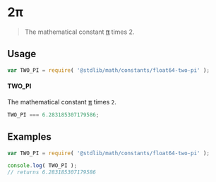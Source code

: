 2π
===

> The mathematical constant [π][pi] times 2.

<!-- <usage> -->
## Usage

``` javascript
var TWO_PI = require( '@stdlib/math/constants/float64-two-pi' );
```

#### TWO_PI

The mathematical constant [π][pi] times `2`.

``` javascript
TWO_PI === 6.283185307179586;
```

<!-- </usage> -->

<!-- <examples> -->
## Examples

``` javascript
var TWO_PI = require( '@stdlib/math/constants/float64-two-pi' );

console.log( TWO_PI );
// returns 6.283185307179586
```

<!-- </examples> -->

<!-- <links> -->
<!-- FIXME -->
[pi]: @stdlib/math/constants/float64-pi
<!-- </links> -->
